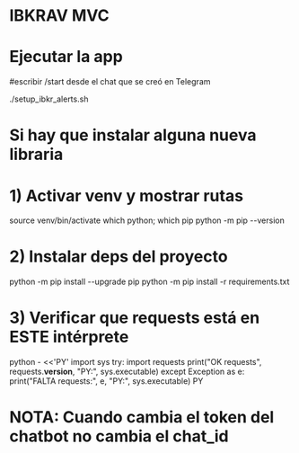 # IBKRAV MVC
# Ejecutar la app
#escribir /start desde el chat que se creó en Telegram

./setup_ibkr_alerts.sh

# Si hay que instalar alguna nueva libraria
# 1) Activar venv y mostrar rutas
source venv/bin/activate
which python; which pip
python -m pip --version

# 2) Instalar deps del proyecto
python -m pip install --upgrade pip
python -m pip install -r requirements.txt

# 3) Verificar que requests está en ESTE intérprete
python - <<'PY'
import sys
try:
    import requests
    print("OK requests", requests.__version__, "PY:", sys.executable)
except Exception as e:
    print("FALTA requests:", e, "PY:", sys.executable)
PY

# NOTA: Cuando cambia el token del chatbot no cambia el chat_id 